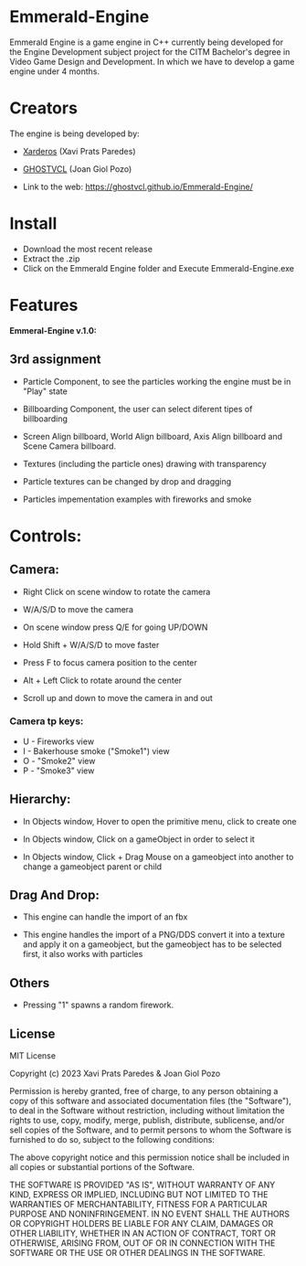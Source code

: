 # Emmerald-Engine

Emmerald Engine is a game engine in C++ currently being developed for the Engine Development subject project for the CITM Bachelor's degree in Video Game Design and Development. In which we have to develop a game engine under 4 months.

# Creators

The engine is being developed by:

* [Xarderos](https://github.com/Xarderos) (Xavi Prats Paredes)

* [GHOSTVCL](https://github.com/GHOSTVCL) (Joan Giol Pozo)

* Link to the web: https://ghostvcl.github.io/Emmerald-Engine/


# Install

* Download the most recent release
* Extract the .zip
* Click on the Emmerald Engine folder and Execute Emmerald-Engine.exe


# Features

**Emmeral-Engine v.1.0:**

## 3rd assignment

* Particle Component, to see the particles working the engine must be in "Play" state

* Billboarding Component, the user can select diferent tipes of billboarding
  
* Screen Align billboard, World Align billboard, Axis Align billboard and Scene Camera billboard.
  
* Textures (including the particle ones) drawing with transparency

* Particle textures can be changed by drop and dragging
  
* Particles impementation examples with fireworks and smoke 

# Controls:

## Camera:

* Right Click on scene window to rotate the camera

* W/A/S/D to move the camera

* On scene window press Q/E for going UP/DOWN

* Hold Shift + W/A/S/D to move faster

* Press F to focus camera position to the center

* Alt + Left Click to rotate around the center

* Scroll up and down to move the camera in and out
  
### Camera tp keys:
* U - Fireworks view
* I - Bakerhouse smoke ("Smoke1") view
* O - "Smoke2" view
* P - "Smoke3" view
  
## Hierarchy:

* In Objects window, Hover to open the primitive menu, click to create one

* In Objects window, Click on a gameObject in order to select it

* In Objects window, Click + Drag Mouse on a gameobject into another to change a gameobject parent or child

## Drag And Drop:

* This engine can handle the import of an fbx

* This engine handles the import of a PNG/DDS convert it into a texture and apply it on a gameobject, but the gameobject has to be selected first, it also works with particles

## Others

* Pressing "1" spawns a random firework.

## License

MIT License

Copyright (c) 2023 Xavi Prats Paredes & Joan Giol Pozo

Permission is hereby granted, free of charge, to any person obtaining a copy of this software and associated documentation files (the "Software"), to deal in the Software without restriction, including without limitation the rights to use, copy, modify, merge, publish, distribute, sublicense, and/or sell copies of the Software, and to permit persons to whom the Software is furnished to do so, subject to the following conditions:

The above copyright notice and this permission notice shall be included in all copies or substantial portions of the Software.

THE SOFTWARE IS PROVIDED "AS IS", WITHOUT WARRANTY OF ANY KIND, EXPRESS OR IMPLIED, INCLUDING BUT NOT LIMITED TO THE WARRANTIES OF MERCHANTABILITY, FITNESS FOR A PARTICULAR PURPOSE AND NONINFRINGEMENT. IN NO EVENT SHALL THE AUTHORS OR COPYRIGHT HOLDERS BE LIABLE FOR ANY CLAIM, DAMAGES OR OTHER LIABILITY, WHETHER IN AN ACTION OF CONTRACT, TORT OR OTHERWISE, ARISING FROM, OUT OF OR IN CONNECTION WITH THE SOFTWARE OR THE USE OR OTHER DEALINGS IN THE SOFTWARE.
